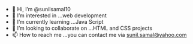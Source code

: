 - 👋 Hi, I’m @sunilsamal10
- 👀 I’m interested in ...web development
- 🌱 I’m currently learning ...Java Script
- 💞️ I’m looking to collaborate on ...HTML and CSS projects
- 📫 How to reach me ...you can contact me via sunil.samal@yahoo.com

<!---
sunilsamal10/sunilsamal10 is a ✨ special ✨ repository because its `README.md` (this file) appears on your GitHub profile.
You can click the Preview link to take a look at your changes.
--->
